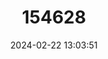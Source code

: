 ---
title: "154628"
category: "Uropterygius fuscoguttatus"
draft: false
date: 2024-02-22 13:03:51
languages:
  English: ["Brown Snake Moray", "BROWN SNAKE MORAY EEL", "Brownspotted snake moray", "Brown Spotted Snake Moray", "Finless moray", "Brown Snake Moray Eel"]
  Undetermined: ["Muréna temnotečkovaná", "Payangitan", "Puhi", "Pusi"]
  Tagalog: ["PAYANGITAN"]
  Tahitian: ["PUHI"]
  Samoan: ["PUSI"]
---